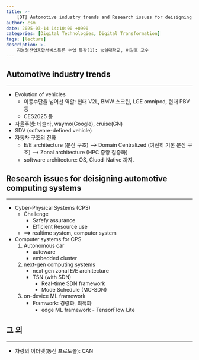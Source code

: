 ```yaml
---
title: >-
    [DT] Automotive industry trends and Research issues for deisigning automotive computing systems
author: csm
date: 2025-03-14 14:10:00 +0900
categories: [Digital Technologies, Digital Transformation]
tags: [lecture]
description: >-
    지능형산업융합서비스특론 수업 특강(1): 숭실대학교, 이길호 교수
---
```


## Automotive industry trends
---
- Evolution of vehicles
    - 이동수단을 넘어선 역할: 현대 V2L, BMW 스크린, LGE omnipod, 현대 PBV 등
    - CES2025 등
- 자율주행: 테슬라, waymo(Google), cruise(GN)
- SDV (software-defined vehicle)
- 자동차 구조의 진화
    - E/E architecture (분산 구조) ⟶ Domain Centralized (여전히 기본 분산 구조) ⟶ Zonal architecture (HPC 중앙 집중화)
    - software architecture: OS, Cluod-Native 까지.

## Research issues for deisigning automotive computing systems
---
- Cyber-Physical Systems (CPS)
    - Challenge
        - Safefy assurance
        - Efficient Resource use
    - ⟹ realtime system, computer system
- Computer systems for CPS
    1. Autonomous car
        - autoware
        - embedded cluster
    2. next-gen computing systems
        - next gen zonal E/E architecture
        - TSN (with SDN)
            - Real-time SDN framework
            - Mode Schedule (MC-SDN)
    3. on-device ML framework
        - Framwork: 경량화, 최적화
            - edge ML framework - TensorFlow Lite

## 그 외
---
- 차량의 이더넷(통신 프로토콜): CAN

